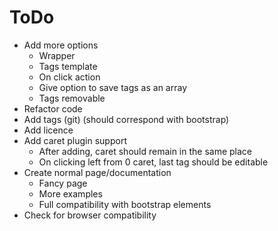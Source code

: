 ToDo
===========
+ Add more options
  + Wrapper
  + Tags template
  + On click action
  + Give option to save tags as an array
  + Tags removable
+ Refactor code
+ Add tags (git) (should correspond with bootstrap)
+ Add licence
+ Add caret plugin support
  + After adding, caret should remain in the same place
  + On clicking left from 0 caret, last tag should be editable
+ Create normal page/documentation
  + Fancy page
  + More examples
  + Full compatibility with bootstrap elements
+ Check for browser compatibility